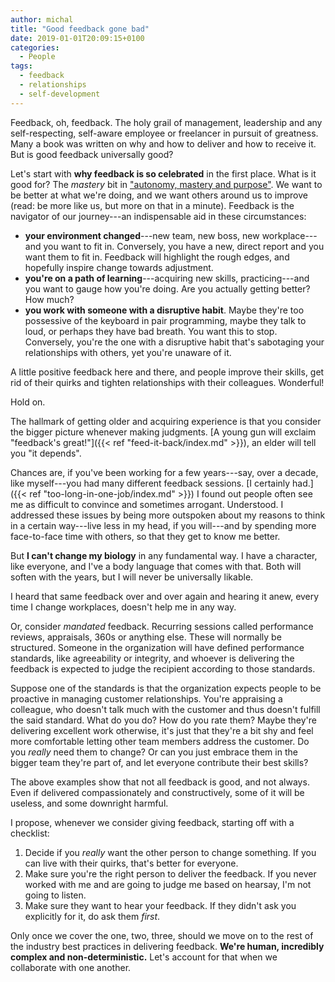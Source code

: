 ```yaml
---
author: michal
title: "Good feedback gone bad"
date: 2019-01-01T20:09:15+0100
categories:
  - People
tags:
  - feedback
  - relationships
  - self-development
---
```


Feedback, oh, feedback. The holy grail of management, leadership and any self-respecting, self-aware employee or freelancer in pursuit of greatness. Many a book was written on why and how to deliver and how to receive it. But is good feedback universally good?

<!--more-->

Let's start with **why feedback is so celebrated** in the first place. What is it good for? The _mastery_ bit in ["autonomy, mastery and purpose"](https://www.youtube.com/watch?v=1SfmmuC9IWs). We want to be better at what we're doing, and we want others around us to improve (read: be more like us, but more on that in a minute). Feedback is the navigator of our journey---an indispensable aid in these circumstances:

* **your environment changed**---new team, new boss, new workplace---and you want to fit in. Conversely, you have a new, direct report and you want them to fit in. Feedback will highlight the rough edges, and hopefully inspire change towards adjustment.
* **you're on a path of learning**---acquiring new skills, practicing---and you want to gauge how you're doing. Are you actually getting better? How much?
* **you work with someone with a disruptive habit**. Maybe they're too possessive of the keyboard in pair programming, maybe they talk to loud, or perhaps they have bad breath. You want this to stop. Conversely, you're the one with a disruptive habit that's sabotaging your relationships with others, yet you're unaware of it.

A little positive feedback here and there, and people improve their skills, get rid of their quirks and tighten relationships with their colleagues. Wonderful!

Hold on.

The hallmark of getting older and acquiring experience is that you consider the bigger picture whenever making judgments. [A young gun will exclaim "feedback's great!"]({{< ref "feed-it-back/index.md" >}}), an elder will tell you "it depends".

Chances are, if you've been working for a few years---say, over a decade, like myself---you had many different feedback sessions. [I certainly had.]({{< ref "too-long-in-one-job/index.md" >}}) I found out people often see me as difficult to convince and sometimes arrogant. Understood. I addressed these issues by being more outspoken about my reasons to think in a certain way---live less in my head, if you will---and by spending more face-to-face time with others, so that they get to know me better.

But __I can't change my biology__ in any fundamental way. I have a character, like everyone, and I've a body language that comes with that. Both will soften with the years, but I will never be universally likable.

I heard that same feedback over and over again and hearing it anew, every time I change workplaces, doesn't help me in any way.

Or, consider *mandated* feedback. Recurring sessions called performance reviews, appraisals, 360s or anything else. These will  normally be structured. Someone in the organization will have defined performance standards, like agreeability or integrity, and whoever is delivering the feedback is expected to judge the recipient according to those standards.

Suppose one of the standards is that the organization expects people to be proactive in managing customer relationships. You're appraising a colleague, who doesn't talk much with the customer and thus doesn't fulfill the said standard. What do you do? How do you rate them? Maybe they're delivering excellent work otherwise, it's just that they're a bit shy and feel more comfortable letting other team members address the customer. Do you _really_ need them to change? Or can you just embrace them in the bigger team they're part of, and let everyone contribute their best skills?

The above examples show that not all feedback is good, and not always. Even if delivered compassionately and constructively, some of it will be useless, and some downright harmful.

I propose, whenever we consider giving feedback, starting off with a checklist:

1. Decide if you _really_ want the other person to change something. If you can live with their quirks, that's better for everyone.
2. Make sure you're the right person to deliver the feedback. If you never worked with me and are going to judge me based on hearsay, I'm not going to listen.
3. Make sure they want to hear your feedback. If they didn't ask you explicitly for it, do ask them *first*.

Only once we cover the one, two, three, should we move on to the rest of the industry best practices in delivering feedback. **We're human, incredibly complex and non-deterministic.** Let's account for that when we collaborate with one another.

